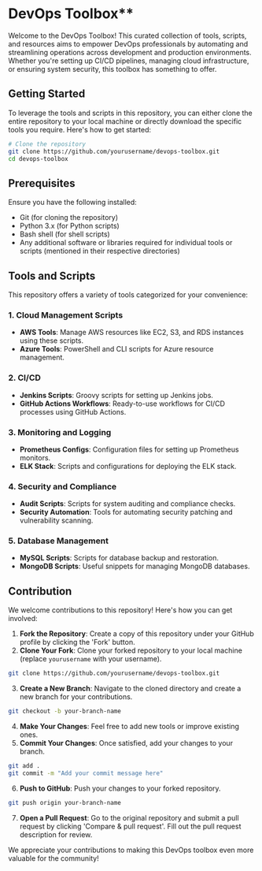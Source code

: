 # DevOps Toolbox**

Welcome to the DevOps Toolbox! This curated collection of tools, scripts, and resources aims to empower DevOps professionals by automating and streamlining operations across development and production environments. Whether you're setting up CI/CD pipelines, managing cloud infrastructure, or ensuring system security, this toolbox has something to offer.

## Getting Started

To leverage the tools and scripts in this repository, you can either clone the entire repository to your local machine or directly download the specific tools you require. Here's how to get started:

```bash
# Clone the repository
git clone https://github.com/yourusername/devops-toolbox.git
cd devops-toolbox
```

## Prerequisites

Ensure you have the following installed:

- Git (for cloning the repository)
- Python 3.x (for Python scripts)
- Bash shell (for shell scripts)
- Any additional software or libraries required for individual tools or scripts (mentioned in their respective directories)

## Tools and Scripts

This repository offers a variety of tools categorized for your convenience:

### 1. **Cloud Management Scripts**

- **AWS Tools**: Manage AWS resources like EC2, S3, and RDS instances using these scripts.
- **Azure Tools**: PowerShell and CLI scripts for Azure resource management.

### 2. **CI/CD**

- **Jenkins Scripts**: Groovy scripts for setting up Jenkins jobs.
- **GitHub Actions Workflows**: Ready-to-use workflows for CI/CD processes using GitHub Actions.

### 3. **Monitoring and Logging**

- **Prometheus Configs**: Configuration files for setting up Prometheus monitors.
- **ELK Stack**: Scripts and configurations for deploying the ELK stack.

### 4. **Security and Compliance**

- **Audit Scripts**: Scripts for system auditing and compliance checks.
- **Security Automation**: Tools for automating security patching and vulnerability scanning.

### 5. **Database Management**

- **MySQL Scripts**: Scripts for database backup and restoration.
- **MongoDB Scripts**: Useful snippets for managing MongoDB databases.

## Contribution

We welcome contributions to this repository! Here's how you can get involved:

1. **Fork the Repository**: Create a copy of this repository under your GitHub profile by clicking the 'Fork' button.
2. **Clone Your Fork**: Clone your forked repository to your local machine (replace `yourusername` with your username).

```bash
git clone https://github.com/yourusername/devops-toolbox.git
```

3. **Create a New Branch**: Navigate to the cloned directory and create a new branch for your contributions.

```bash
git checkout -b your-branch-name
```

4. **Make Your Changes**: Feel free to add new tools or improve existing ones.
5. **Commit Your Changes**: Once satisfied, add your changes to your branch.

```bash
git add .
git commit -m "Add your commit message here"
```

6. **Push to GitHub**: Push your changes to your forked repository.

```bash
git push origin your-branch-name
```

7. **Open a Pull Request**: Go to the original repository and submit a pull request by clicking 'Compare & pull request'. Fill out the pull request description for review.

We appreciate your contributions to making this DevOps toolbox even more valuable for the community!
